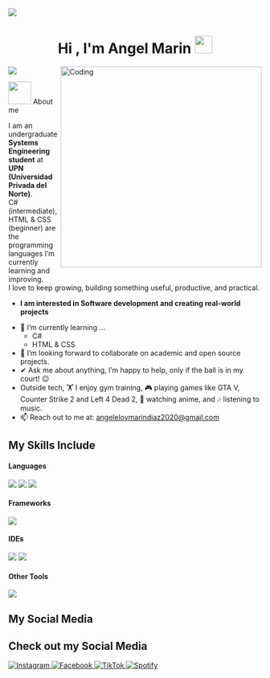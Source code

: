 <img src="https://user-images.githubusercontent.com/73097560/115834477-dbab4500-a447-11eb-908a-139a6edaec5c.gif">
<h1 align="center">Hi , I'm Angel Marin <img src="https://media.giphy.com/media/hvRJCLFzcasrR4ia7z/giphy.gif" width="35"></h1>
<img src="https://user-images.githubusercontent.com/73097560/115834477-dbab4500-a447-11eb-908a-139a6edaec5c.gif">

<img align="right" alt="Coding" width="400" src="https://i.pinimg.com/originals/7e/b2/49/7eb249f2fd2e58e9ad6dd60ef892971b.gif">


<picture><img src = "https://github.com/7oSkaaa/7oSkaaa/blob/main/Images/about_me.gif?raw=true" width = 45px></picture> About me

I am an undergraduate **Systems Engineering student** at **UPN (Universidad Privada del Norte)**.  
C# (intermediate), HTML & CSS (beginner) are the programming languages I’m currently learning and improving.  
I love to keep growing, building something useful, productive, and practical.

* **I am interested in Software development and creating real-world projects**
- 🌱 I’m currently learning ...
  - C#
  - HTML & CSS
- 👯 I’m looking forward to collaborate on academic and open source projects.
- ✔ Ask me about anything, I’m happy to help, only if the ball is in my court! 😉<br>
- Outside tech, 🏋️ I enjoy gym training, 🎮 playing games like GTA V, Counter Strike 2 and Left 4 Dead 2, 🍿 watching anime, and 🎶 listening to music.
- 📫 Reach out to me at: <a href="mailto:angeleloymarindiaz2020@gmail.com">angeleloymarindiaz2020@gmail.com</a>

## My Skills Include

<h4> Languages </h4>
<span> 
  <img src="https://img.shields.io/badge/C%23-239120?style=for-the-badge&logo=c-sharp&logoColor=white">
  <img src="https://img.shields.io/badge/HTML5-E34F26?style=for-the-badge&logo=html5&logoColor=white">
  <img src="https://img.shields.io/badge/CSS3-1572B6?style=for-the-badge&logo=css3&logoColor=white">
</span>

<h4> Frameworks </h4>
<span>
  <img src="https://img.shields.io/badge/.NET-512BD4?style=for-the-badge&logo=dotnet&logoColor=white">
</span>

<h4> IDEs </h4>
<span>
  <img src="https://img.shields.io/badge/Visual_Studio-5C2D91?style=for-the-badge&logo=visual-studio&logoColor=white">
  <img src="https://img.shields.io/badge/Visual_Studio_Code-0078D4?style=for-the-badge&logo=visual%20studio%20code&logoColor=white">
</span>

<h4> Other Tools </h4>
<span>
  <img src="https://img.shields.io/badge/Git-F05032?style=for-the-badge&logo=git&logoColor=white">
</span>

## My Social Media

## Check out my Social Media

<a href="https://www.instagram.com/angeleloy.marindiaz/" target="_blank">
  <img src="https://img.shields.io/badge/Instagram-%23E4405F.svg?style=for-the-badge&logo=Instagram&logoColor=white" alt="Instagram">
</a>
<a href="https://www.facebook.com/angeleloy.marindiaz/?locale=es_LA" target="_blank">
  <img src="https://img.shields.io/badge/Facebook-%231877F2.svg?style=for-the-badge&logo=Facebook&logoColor=white" alt="Facebook">
</a>
<a href="https://www.tiktok.com/@angel0.005" target="_blank">
  <img src="https://img.shields.io/badge/TikTok-%23000000.svg?style=for-the-badge&logo=TikTok&logoColor=white" alt="TikTok">
</a>
<a href="https://open.spotify.com/user/31hkix3c3lmkwkqes2nglqkpdguq" target="_blank">
  <img src="https://img.shields.io/badge/Spotify-1DB954?style=for-the-badge&logo=spotify&logoColor=white" alt="Spotify">
</a>

